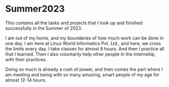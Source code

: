 # Summer2023
This contains all the tasks and projects that I took up and finished successfully in the Summer of 2023. 

I am out of my home, and my boundaries of how much work can be done in one day. I am here at Linux World Informatics Pvt. Ltd., and here, we cross the limits every day. I take classes for almost 8 hours. And then I practice all that I learned. Then I also voluntarily help other people in the internship, with their practices. 

Doing so much is already a rush of power, and then comes the part where I am meeting and being with so many amazing, smart people of my age for almost 12-14 hours. 
